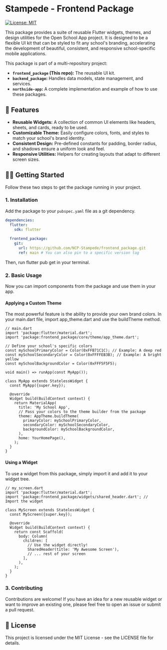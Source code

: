 # Stampede - Frontend Package

[![License: MIT](https://img.shields.io/badge/License-MIT-yellow.svg)](https://opensource.org/licenses/MIT)

This package provides a suite of reusable Flutter widgets, themes, and design utilities for the Open School App project. It is designed to be a flexible UI kit that can be styled to fit any school's branding, accelerating the development of beautiful, consistent, and responsive school-specific mobile applications.

This package is part of a multi-repository project:
*   **`frontend_package` (This repo):** The reusable UI kit.
*   **`backend_package`:** Handles data models, state management, and services.
*   **`northside-app`:** A complete implementation and example of how to use these packages.

## 🧙 Features
*   **Reusable Widgets:** A collection of common UI elements like headers, sheets, and cards, ready to be used.
*   **Customizable Theme:** Easily configure colors, fonts, and styles to match your school's brand identity.
*   **Consistent Design:** Pre-defined constants for padding, border radius, and shadows ensure a uniform look and feel.
*   **Responsive Utilities:** Helpers for creating layouts that adapt to different screen sizes.

## 🧑‍💻 Getting Started

Follow these two steps to get the package running in your project.

### 1. Installation

Add the package to your `pubspec.yaml` file as a git dependency.

```yaml
dependencies:
  flutter:
    sdk: flutter
  
  frontend_package:
    git:
      url: https://github.com/NCP-Stampede/frontend_package.git
      ref: main # You can also pin to a specific version tag
```

Then, run flutter pub get in your terminal.

### 2. Basic Usage

Now you can import components from the package and use them in your app.

#### Applying a Custom Theme

The most powerful feature is the ability to provide your own brand colors. In your main.dart file, import app_theme.dart and use the buildTheme method.

```
// main.dart
import 'package:flutter/material.dart';
import 'package:frontend_package/core/theme/app_theme.dart';

// Define your school's specific colors
const mySchoolPrimaryColor = Color(0xFFB71C1C); // Example: A deep red
const mySchoolSecondaryColor = Color(0xFFFFEB3B); // Example: A bright yellow
const mySchoolBackgroundColor = Color(0xFFF5F5F5);

void main() => runApp(const MyApp());

class MyApp extends StatelessWidget {
  const MyApp({super.key});

  @override
  Widget build(BuildContext context) {
    return MaterialApp(
      title: 'My School App',
      // Pass your colors to the theme builder from the package
      theme: AppTheme.buildTheme(
        primaryColor: mySchoolPrimaryColor,
        secondaryColor: mySchoolSecondaryColor,
        backgroundColor: mySchoolBackgroundColor,
      ),
      home: YourHomePage(),
    );
  }
}
```

#### Using a Widget

To use a widget from this package, simply import it and add it to your widget tree.

```
// my_screen.dart
import 'package:flutter/material.dart';
import 'package:frontend_package/widgets/shared_header.dart'; // Import the widget

class MyScreen extends StatelessWidget {
  const MyScreen({super.key});

  @override
  Widget build(BuildContext context) {
    return const Scaffold(
      body: Column(
        children: [
          // Use the widget directly!
          SharedHeader(title: 'My Awesome Screen'),
          // ... rest of your screen
        ],
      ),
    );
  }
}
```

### 3. Contributing

Contributions are welcome! If you have an idea for a new reusable widget or want to improve an existing one, please feel free to open an issue or submit a pull request.

## 📄 License

This project is licensed under the MIT License - see the LICENSE file for details. 
